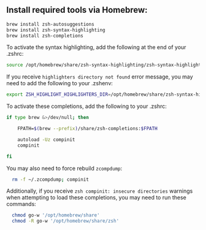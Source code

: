 
## Install required tools via Homebrew:

```bash
brew install zsh-autosuggestions
brew install zsh-syntax-highlighting
brew install zsh-completions
```

To activate the syntax highlighting, add the following at the end of your .zshrc:

```bash
source /opt/homebrew/share/zsh-syntax-highlighting/zsh-syntax-highlighting.zsh
```

If you receive `highlighters directory not found` error message, you may need to add the following to your .zshenv:

```bash
export ZSH_HIGHLIGHT_HIGHLIGHTERS_DIR=/opt/homebrew/share/zsh-syntax-highlighting/highlighters
```

To activate these completions, add the following to your .zshrc:

```bash
if type brew &>/dev/null; then

    FPATH=$(brew --prefix)/share/zsh-completions:$FPATH

    autoload -Uz compinit
    compinit

fi
```

You may also need to force rebuild `zcompdump`:

```bash
  rm -f ~/.zcompdump; compinit
```

Additionally, if you receive `zsh compinit: insecure directories` warnings when attempting
to load these completions, you may need to run these commands:

```bash
  chmod go-w '/opt/homebrew/share'
  chmod -R go-w '/opt/homebrew/share/zsh'
```